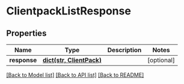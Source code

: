 # ClientpackListResponse

## Properties
Name | Type | Description | Notes
------------ | ------------- | ------------- | -------------
**response** | [**dict(str, ClientPack)**](ClientPack.md) |  | [optional] 

[[Back to Model list]](../README.md#documentation-for-models) [[Back to API list]](../README.md#documentation-for-api-endpoints) [[Back to README]](../README.md)


